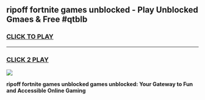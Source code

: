 
## ripoff fortnite games unblocked - Play Unblocked Gmaes & Free #qtblb
<h3>
<a href="https://news.freeplayer.one?title=ripoff_fortnite_games_unblocked&ref=26F">CLICK TO PLAY</a></h3>
<hr>

<h3>
<a href="https://news.freeplayer.one?title=ripoff_fortnite_games_unblocked&ref=26F">CLICK 2 PLAY</a>
  
</h3>

<a href="https://news.freeplayer.one?title=ripoff_fortnite_games_unblocked&ref=26F/"><img src="https://clearcache.store/games.png"></a>


**ripoff fortnite games unblocked games unblocked: Your Gateway to Fun and Accessible Online Gaming**
